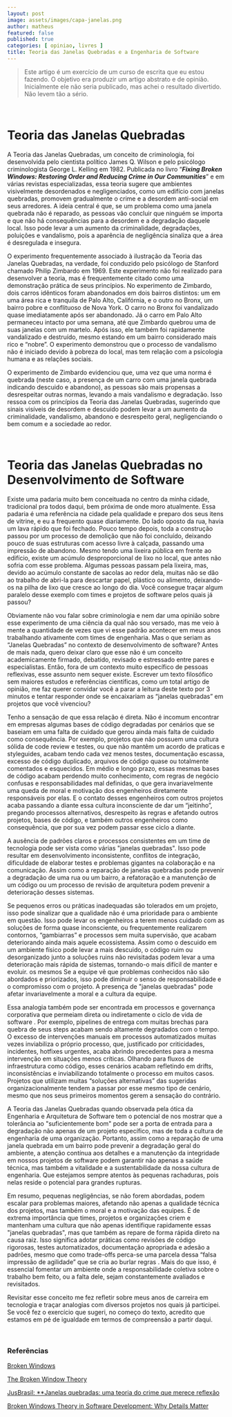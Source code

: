 ```yaml
---
layout: post
image: assets/images/capa-janelas.png
author: matheus
featured: false
published: true
categories: [ opiniao, livres ]
title: Teoria das Janelas Quebradas e a Engenharia de Software
---
```


> Este artigo é um exercício de um curso de escrita que eu estou fazendo. O objetivo era produzir um artigo abstrato e de opinião. Inicialmente ele não seria publicado, mas achei o resultado divertido. Não levem tão a sério.

<br>

# Teoria das Janelas Quebradas

A Teoria das Janelas Quebradas, um conceito de criminologia, foi desenvolvida pelo cientista político James Q. Wilson e pelo psicólogo criminologista George L. Kelling em 1982. Publicada no livro “***Fixing Broken Windows: Restoring Order and Reducing Crime in Our Communities***” e em várias revistas especializadas, essa teoria sugere que ambientes visivelmente desordenados e negligenciados, como um edifício com janelas quebradas, promovem gradualmente o crime e a desordem anti-social em seus arredores. A ideia central é que, se um problema como uma janela quebrada não é reparado, as pessoas vão concluir que ninguém se importa e que não há consequências para a desordem e a degradação daquele local. Isso pode levar a um aumento da criminalidade, degradações, poluições e vandalismo, pois a aparência de negligência sinaliza que a área é desregulada e insegura.

O experimento frequentemente associado à ilustração da Teoria das Janelas Quebradas, na verdade, foi conduzido pelo psicólogo de Stanford chamado Philip Zimbardo em 1969. Este experimento não foi realizado para desenvolver a teoria, mas é frequentemente citado como uma demonstração prática de seus princípios. No experimento de Zimbardo, dois carros idênticos foram abandonados em dois bairros distintos: um em uma área rica e tranquila de Palo Alto, Califórnia, e o outro no Bronx, um bairro pobre e conflituoso de Nova York. O carro no Bronx foi vandalizado quase imediatamente após ser abandonado. Já o carro em Palo Alto permaneceu intacto por uma semana, até que Zimbardo quebrou uma de suas janelas com um martelo. Após isso, ele também foi rapidamente vandalizado e destruído, mesmo estando em um bairro considerado mais rico e “nobre”. O experimento demonstrou que o processo de vandalismo não é iniciado devido à pobreza do local, mas tem relação com a psicologia humana e as relações sociais.

O experimento de Zimbardo evidenciou que, uma vez que uma norma é quebrada (neste caso, a presença de um carro com uma janela quebrada indicando descuido e abandono), as pessoas são mais propensas a desrespeitar outras normas, levando a mais vandalismo e degradação. Isso ressoa com os princípios da Teoria das Janelas Quebradas, sugerindo que sinais visíveis de desordem e descuido podem levar a um aumento da criminalidade, vandalismo, abandono e desrespeito geral, negligenciando o bem comum e a sociedade ao redor.

<br>

# Teoria das Janelas Quebradas no Desenvolvimento de Software

Existe uma padaria muito bem conceituada no centro da minha cidade, tradicional pra todos daqui, bem próxima de onde moro atualmente. Essa padaria é uma referência na cidade pela qualidade e preparo dos seus itens de vitrine, e eu a frequento quase diariamente. Do lado oposto da rua, havia um lava rápido que foi fechado. Pouco tempo depois, toda a construção passou por um processo de demolição que não foi concluído, deixando pouco de suas estruturas com acesso livre à calçada, passando uma impressão de abandono. Mesmo tendo uma lixeira pública em frente ao edifício, existe um acúmulo desproporcional de lixo no local, que antes não sofria com esse problema. Algumas pessoas passam pela lixeira, mas, devido ao acúmulo constante de sacolas ao redor dela, muitas não se dão ao trabalho de abri-la para descartar papel, plástico ou alimento, deixando-os na pilha de lixo que cresce ao longo do dia. Você consegue traçar algum paralelo desse exemplo com times e projetos de software pelos quais já passou?

Obviamente não vou falar sobre criminologia e nem dar uma opinião sobre esse experimento de uma ciência da qual não sou versado, mas me veio à mente a quantidade de vezes que vi esse padrão acontecer em meus anos trabalhando ativamente com times de engenharia. Mas o que seriam as “Janelas Quebradas” no contexto de desenvolvimento de software? Antes de mais nada, quero deixar claro que esse não é um conceito academicamente firmado, debatido, revisado e estressado entre pares e especialistas. Então, fora de um contexto muito específico de pessoas reflexivas, esse assunto nem sequer existe. Escrever um texto filosófico sem maiores estudos e referências científicas, como um total artigo de opinião, me faz querer convidar você a parar a leitura deste texto por 3 minutos e tentar responder onde se encaixariam as “janelas quebradas” em projetos que você vivenciou?

Tenho a sensação de que essa relação é direta. Não é incomum encontrar em empresas algumas bases de código degradadas por cenários que se baseiam em uma falta de cuidado que gerou ainda mais falta de cuidado como consequência. Por exemplo, projetos que não possuem uma cultura sólida de code review e testes, ou que não mantêm um acordo de praticas e styleguides, acabam tendo cada vez menos testes, documentação escassa, excesso de código duplicado, arquivos de código quase ou totalmente comentados e esquecidos. Em médio e longo prazo, essas mesmas bases de código acabam perdendo muito conhecimento, com regras de negócio confusas e responsabilidades mal definidas, o que gera invariavelmente uma queda de moral e motivação dos engenheiros diretamente responsáveis por elas. E o contato desses engenheiros com outros projetos acaba passando a diante essa cultura inconsciente de dar um “jeitinho”, pregando processos alternativos, desrespeito às regras e afetando outros projetos, bases de código, e também outros engenheiros como consequência, que por sua vez podem passar esse ciclo a diante. 

A ausência de padrões claros e processos consistentes em um time de tecnologia pode ser vista como várias "janelas quebradas". Isso pode resultar em desenvolvimento inconsistente, conflitos de integração, dificuldade de elaborar testes e problemas gigantes na colaboração e na comunicação. Assim como a reparação de janelas quebradas pode prevenir a degradação de uma rua ou um bairro, a refatoração e a manutenção de um código ou um processo de revisão de arquitetura podem prevenir a deterioração desses sistemas. 

Se pequenos erros ou práticas inadequadas são tolerados em um projeto, isso pode sinalizar que a qualidade não é uma prioridade para o ambiente em questão. Isso pode levar os engenheiros a terem menos cuidado com as soluções de forma quase inconsciente, ou frequentemente realizarem contornos, “gambiarras” e processos sem muita supervisão, que acabam deteriorando ainda mais aquele ecossistema. Assim como o descuido em um ambiente físico pode levar a mais descuido, o código ruim ou desorganizado  junto a soluções ruins não revisitadas podem levar a uma deterioração mais rápida de sistemas, tornando-o mais difícil de manter e evoluir. os mesmos  Se a equipe vê que problemas conhecidos não são abordados e priorizados, isso pode diminuir o senso de responsabilidade e o compromisso com o projeto.  A presença de "janelas quebradas" pode afetar invariavelmente a moral e a cultura da equipe.

Essa analogia também pode ser encontrada em processos e governança corporativa que permeiam direta ou indiretamente o ciclo de vida de software . Por exemplo, pipelines de entrega com muitas brechas para quebra de seus steps acabam sendo altamente degradados com o tempo. O excesso de intervenções manuais em processos automatizados muitas vezes inviabiliza o próprio processo, que, justificado por criticidades, incidentes, hotfixes urgentes, acaba abrindo precedentes para a mesma intervenção em situações menos críticas. Olhando para fluxos de infraestrutura como código, esses cenários acabam refletindo em drifts, inconsistências e inviabilizando totalmente o processo em muitos casos. Projetos que utilizam muitas “soluções alternativas” das sugeridas organizacionalmente tendem a passar por esse mesmo tipo de cenário, mesmo que nos seus primeiros momentos gerem a sensação do contrário. 

A Teoria das Janelas Quebradas quando observada pela ótica da Engenharia e Arquitetura de Software tem o potencial de nos mostrar que a tolerância ao "suficientemente bom" pode ser a porta de entrada para a degradação não apenas de um projeto específico, mas de toda a cultura de engenharia de uma organização. Portanto, assim como a reparação de uma janela quebrada em um bairro pode prevenir a degradação geral do ambiente, a atenção contínua aos detalhes e a manutenção da integridade em nossos projetos de software podem garantir não apenas a saúde técnica, mas também a vitalidade e a sustentabilidade da nossa cultura de engenharia. Que estejamos sempre atentos às pequenas rachaduras, pois nelas reside o potencial para grandes rupturas.

Em resumo, pequenas negligências, se não forem abordadas, podem escalar para problemas maiores, afetando não apenas a qualidade técnica dos projetos, mas também o moral e a motivação das equipes. É de extrema importância que times, projetos e organizações criem e mantenham uma cultura que não apenas identifique rapidamente essas "janelas quebradas", mas que também as repare de forma rápida direto na causa raiz. Isso significa adotar práticas como revisões de código rigorosas, testes automatizados, documentação apropriada e adesão a padrões, mesmo que como trade-offs perca-se uma parcela dessa “falsa impressão de agilidade” que se cria ao burlar regras . Mais do que isso, é essencial fomentar um ambiente onde a responsabilidade coletiva sobre o trabalho bem feito, ou a falta dele, sejam constantemente avaliados e revisitados. 

Revisitar esse conceito me fez refletir sobre meus anos de carreira em tecnologia e traçar analogias com diversos projetos nos quais já participei. Se você fez o exercício que sugeri, no começo do texto, acredito que estamos em pé de igualdade em termos de compreensão a partir daqui. 

<br>

### Referências

[Broken Windows](https://www.theatlantic.com/ideastour/archive/windows.html?ref=blog.codinghorror.com)

[The Broken Window Theory](https://blog.codinghorror.com/the-broken-window-theory/)

[JusBrasil: **Janelas quebradas: uma teoria do crime que merece reflexão](https://www.jusbrasil.com.br/artigos/janelas-quebradas-uma-teoria-do-crime-que-merece-reflexao/146770896)

[Broken Windows Theory in Software Development: Why Details Matter](https://hackernoon.com/broken-windows-theory-in-software-development-why-details-matter)

